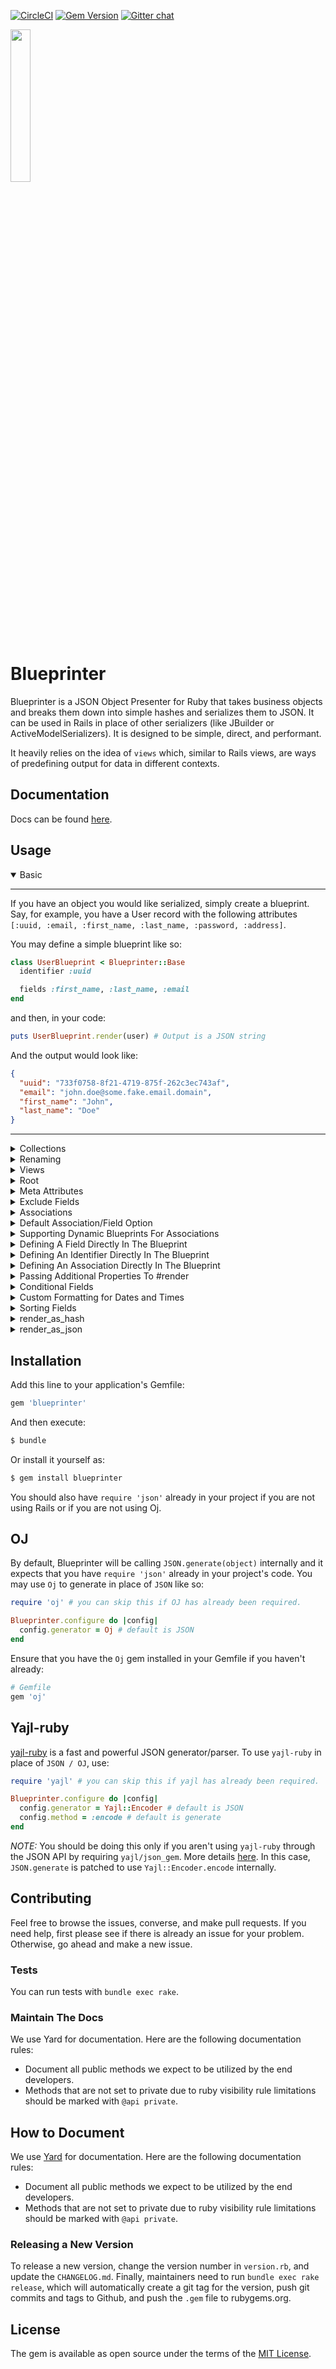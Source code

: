 [![CircleCI](https://circleci.com/gh/procore/blueprinter.svg?style=svg)](https://circleci.com/gh/procore/blueprinter)
[![Gem Version](https://badge.fury.io/rb/blueprinter.svg)](https://badge.fury.io/rb/blueprinter)
[![Gitter chat](https://badges.gitter.im/procore/blueprinter.svg)](https://gitter.im/blueprinter-gem/community)

<img src="blueprinter_logo.svg" width="25%">

# Blueprinter
Blueprinter is a JSON Object Presenter for Ruby that takes business objects and breaks them down into simple hashes and serializes them to JSON. It can be used in Rails in place of other serializers (like JBuilder or ActiveModelSerializers). It is designed to be simple, direct, and performant.

It heavily relies on the idea of `views` which, similar to Rails views, are ways of predefining output for data in different contexts.

## Documentation
Docs can be found [here](http://www.rubydoc.info/gems/blueprinter).

## Usage
<details open>
<summary>Basic</summary>

---

If you have an object you would like serialized, simply create a blueprint. Say, for example, you have a User record with the following attributes `[:uuid, :email, :first_name, :last_name, :password, :address]`.

You may define a simple blueprint like so:

```ruby
class UserBlueprint < Blueprinter::Base
  identifier :uuid

  fields :first_name, :last_name, :email
end
```

and then, in your code:
```ruby
puts UserBlueprint.render(user) # Output is a JSON string
```

And the output would look like:

```json
{
  "uuid": "733f0758-8f21-4719-875f-262c3ec743af",
  "email": "john.doe@some.fake.email.domain",
  "first_name": "John",
  "last_name": "Doe"
}
```

---
</details>


<details>
<summary>Collections</summary>

---

You can also pass a collection object or an array to the render method.

```ruby
puts UserBlueprint.render(User.all)
```

This will result in JSON that looks something like this:

```json
[
  {
    "uuid": "733f0758-8f21-4719-875f-262c3ec743af",
    "email": "john.doe@some.fake.email.domain",
    "first_name": "John",
    "last_name": "Doe"
  },
  {
    "uuid": "733f0758-8f21-4719-875f-743af262c3ec",
    "email": "john.doe.2@some.fake.email.domain",
    "first_name": "John",
    "last_name": "Doe 2"
  }
]
```

---
</details>


<details>
<summary>Renaming</summary>

---

You can rename the resulting JSON keys in both fields and associations by using the `name` option.

```ruby
class UserBlueprint < Blueprinter::Base
  identifier :uuid

  field :email, name: :login

  association :user_projects, name: :projects
end
```

This will result in JSON that looks something like this:

```json
{
  "uuid": "92a5c732-2874-41e4-98fc-4123cd6cfa86",
  "login": "my@email.com",
  "projects": []
}
```

---
</details>


<details>
<summary>Views</summary>

---

You may define different outputs by utilizing views:
```ruby
class UserBlueprint < Blueprinter::Base
  identifier :uuid
  field :email, name: :login

  view :normal do
    fields :first_name, :last_name
  end

  view :extended do
    include_view :normal
    field :address
    association :projects
  end
end
```

Usage:
```ruby
puts UserBlueprint.render(user, view: :extended)
```

Output:
```json
{
  "uuid": "733f0758-8f21-4719-875f-262c3ec743af",
  "address": "123 Fake St.",
  "first_name": "John",
  "last_name": "Doe",
  "login": "john.doe@some.fake.email.domain"
}
```

---
</details>


<details>
<summary>Root</summary>

---

You can also optionally pass in a root key to wrap your resulting json in:
```ruby
class UserBlueprint < Blueprinter::Base
  identifier :uuid
  field :email, name: :login

  view :normal do
    fields :first_name, :last_name
  end
end
```

Usage:
```ruby
puts UserBlueprint.render(user, view: :normal, root: :user)
```

Output:
```json
{
  "user": {
    "uuid": "733f0758-8f21-4719-875f-262c3ec743af",
    "first_name": "John",
    "last_name": "Doe",
    "login": "john.doe@some.fake.email.domain"
  }
}
```

---
</details>


<details>
<summary>Meta Attributes</summary>

---

You can additionally add meta-data to the json as well:
```ruby
class UserBlueprint < Blueprinter::Base
  identifier :uuid
  field :email, name: :login

  view :normal do
    fields :first_name, :last_name
  end
end
```

Usage:
```ruby
json = UserBlueprint.render(user, view: :normal, root: :user, meta: {links: [
  'https://app.mydomain.com',
  'https://alternate.mydomain.com'
]})
puts json
```

Output:
```json
{
  "user": {
    "uuid": "733f0758-8f21-4719-875f-262c3ec743af",
    "first_name": "John",
    "last_name": "Doe",
    "login": "john.doe@some.fake.email.domain"
  },
  "meta": {
    "links": [
      "https://app.mydomain.com",
      "https://alternate.mydomain.com"
    ]
  }
}
```
_NOTE:_ For meta attributes, a [root](#root) is mandatory.

---
</details>


<details>
<summary>Exclude Fields</summary>

---

You can specifically choose to exclude certain fields for specific views
```ruby
class UserBlueprint < Blueprinter::Base
  identifier :uuid
  field :email, name: :login

  view :normal do
    fields :first_name, :last_name
  end

  view :extended do
    include_view :normal
    field :address
    exclude :last_name
  end
end
```

Usage:
```ruby
puts UserBlueprint.render(user, view: :extended)
```

Output:
```json
{
  "uuid": "733f0758-8f21-4719-875f-262c3ec743af",
  "address": "123 Fake St.",
  "first_name": "John",
  "login": "john.doe@some.fake.email.domain"
}
```

Use `excludes` to exclude multiple fields at once inline.

```ruby
class UserBlueprint < Blueprinter::Base
  identifier :uuid
  field :email, name: :login

  view :normal do
    fields :age, :first_name, :last_name,
  end

  view :extended do
    include_view :normal
    field :address
    excludes :age, :last_name
  end
end
```

---
</details>


<details>
<summary>Associations</summary>

---

You may include associated objects. Say for example, a user has projects:
```ruby
class ProjectBlueprint < Blueprinter::Base
  identifier :uuid
  field :name
end

class UserBlueprint < Blueprinter::Base
  identifier :uuid
  field :email, name: :login

  view :normal do
    fields :first_name, :last_name
    association :projects, blueprint: ProjectBlueprint
  end
end
```

Usage:
```ruby
puts UserBlueprint.render(user, view: :normal)
```

Output:
```json
{
  "uuid": "733f0758-8f21-4719-875f-262c3ec743af",
  "first_name": "John",
  "last_name": "Doe",
  "login": "john.doe@some.fake.email.domain",
  "projects": [
    {
      "uuid": "dca94051-4195-42bc-a9aa-eb99f7723c82",
      "name": "Beach Cleanup"
    },
    {
      "uuid": "eb881bb5-9a51-4d27-8a29-b264c30e6160",
      "name": "Storefront Revamp"
    }
  ]
}
```

Associations can also use AMS to render the association:

```ruby
class UserSerializer < ActiveModelSerializers::Model
  attributes :id
end
class UserBlueprint < Blueprinter::Base
  identifier :uuid
  field :email, name: :login

  view :normal do
    fields :first_name, :last_name
    foreign_association :user, serializer_type: :ams
  end
end
```

---
</details>


<details>
<summary>Default Association/Field Option</summary>

---

By default, an association or field that evaluates to `nil` is serialized as `nil`. A default serialized value can be specified as an option on the association or field for cases when the association/field could potentially evaluate to `nil`. You can also specify a global `field_default` or `association_default` in the Blueprinter config which will be used for all fields/associations that evaluate to nil.

#### Global Config Setting
```ruby
Blueprinter.configure do |config|
  config.field_default = "N/A"
  config.association_default = {}
end
```

#### Field-level/Associaion-level Setting
```ruby
class UserBlueprint < Blueprinter::Base
  identifier :uuid

  view :normal do
    field :first_name, default: "N/A"
    association :company, blueprint: CompanyBlueprint, default: {}
  end
end
```

---
</details>


<details>
<summary>Supporting Dynamic Blueprints For Associations</summary>

---

When defining an association, we can dynamically evaluate the blueprint. This comes in handy when adding polymorphic associations, by allowing reuse of existing blueprints.
```ruby
class Task < ActiveRecord::Base
  belongs_to :taskable, polymorphic: true
end

class Project < ActiveRecord::Base
  has_many :tasks, as: :taskable

  def blueprint
    ProjectBlueprint
  end
end

class TaskBlueprint < Blueprinter::Base
  identifier :uuid

  view :normal do
    field :title, default: "N/A"
    association :taskable, blueprint: ->(taskable) {taskable.blueprint}, default: {}
  end
end
```
_NOTE:_ `taskable.blueprint` should return a valid Blueprint class. Currently, `has_many` is not supported because of the very nature of polymorphic associations.

---
</details>


<details>
<summary>Defining A Field Directly In The Blueprint</summary>

---

You can define a field directly in the Blueprint by passing it a block. This is especially useful if the object does not already have such an attribute or method defined, and you want to define it specifically for use with the Blueprint. This is done by passing `field` a block. The block also yields the object and any options that were passed from `render`. For example:

```ruby
class UserBlueprint < Blueprinter::Base
  identifier :uuid
  field :full_name do |user, options|
    "#{options[:title_prefix]} #{user.first_name} #{user.last_name}"
  end
end
```

Usage:

```ruby
puts UserBlueprint.render(user, title_prefix: "Mr")
```

Output:

```json
{
  "uuid": "733f0758-8f21-4719-875f-262c3ec743af",
  "full_name": "Mr John Doe"
}
```

---
</details>


<details>
<summary>Defining An Identifier Directly In The Blueprint</summary>

---

You can also pass a block to an identifier:

```ruby
class UserBlueprint < Blueprinter::Base
  identifier :uuid do |user, options|
    options[:current_user].anonymize(user.uuid)
  end
end
```

Usage:

```ruby
puts UserBlueprint.render(user, current_user: current_user)
```

Output:

```json
{
  "uuid": "733f0758-8f21-4719-875f-262c3ec743af",
}
```

---
</details>


<details>
<summary>Defining An Association Directly In The Blueprint</summary>

---

You can also pass a block to an association:

```ruby
class ProjectBlueprint < Blueprinter::Base
  identifier :uuid
  field :name
end

class UserBlueprint < Blueprinter::Base
  identifier :uuid

  association :projects, blueprint: ProjectBlueprint do |user, options|
    user.projects + options[:draft_projects]
  end
end
```

Usage:

```ruby
puts UserBlueprint.render(user, draft_projects: Project.where(draft: true))
```

Output:

```json
{
  "uuid": "733f0758-8f21-4719-875f-262c3ec743af",
  "projects": [
    {"uuid": "b426a1e6-ac41-45ab-bfef-970b9a0b4289", "name": "query-console"},
    {"uuid": "5bd84d6c-4fd2-4e36-ae31-c137e39be542", "name": "blueprinter"},
    {"uuid": "785f5cd4-7d8d-4779-a6dd-ec5eab440eff", "name": "uncontrollable"}
  ]
}
```

---
</details>


<details>
<summary>Passing Additional Properties To #render</summary>

---

`render` takes an options hash which you can pass additional properties, allowing you to utilize those additional properties in the `field` block. For example:

```ruby
class UserBlueprint < Blueprinter::Base
  identifier :uuid
  field(:company_name) do |_user, options|
    options[:company].name
  end
end
```

Usage:

```ruby
puts UserBlueprint.render(user, company: company)
```

Output:

```json
{
  "uuid": "733f0758-8f21-4719-875f-262c3ec743af",
  "company_name": "My Company LLC"
}
```

---
</details>


<details>
<summary>Conditional Fields</summary>

---

Both the `field` and the global Blueprinter Configuration supports `:if` and `:unless` options that can be used to serialize fields conditionally.

#### Global Config Setting
```ruby
Blueprinter.configure do |config|
  config.if = ->(field_name, obj, _options) { !obj[field_name].nil? }
  config.unless = ->(field_name, obj, _options) { obj[field_name].nil? }
end
```

#### Field-level Setting
```ruby
class UserBlueprint < Blueprinter::Base
  identifier :uuid
  field :last_name, if: ->(user, options) { user.first_name != options[:first_name] }
  field :age, unless: ->(user, _options) { user.age < 18 }
end
```

_NOTE:_ The field-level setting overrides the global config setting (for the field) if both are set.

---
</details>


<details>
<summary>Custom Formatting for Dates and Times</summary>

---

To define a custom format for a Date or DateTime field, include the option `datetime_format`.
This global or field-level option can be either a string representing the associated `strftime` format,
or a Proc which receives the original Date/DateTime object and returns the formatted value.
When using a Proc, it is the Proc's responsibility to handle any errors in formatting.


#### Global Config Setting
If a global datetime_format is set (either as a string format or a Proc), this option will be
invoked and used to format all fields that respond to `strftime`.
```ruby
Blueprinter.configure do |config|
  config.datetime_format = ->(datetime) { datetime.nil? ? datetime : datetime.strftime("%s").to_i }
end
```

#### Field-level Setting
Usage (String Option):
```ruby
class UserBlueprint < Blueprinter::Base
  identifier :name
  field :birthday, datetime_format: "%m/%d/%Y"
end
```

Output:
```json
{
  "name": "John Doe",
  "birthday": "03/04/1994"
}
```

Usage (Proc Option):
```ruby
class UserBlueprint < Blueprinter::Base
  identifier :name
  field :birthday, datetime_format: ->(datetime) { datetime.nil? ? datetime : datetime.strftime("%s").to_i }
end
```

Output:
```json
{
  "name": "John Doe",
  "birthday": 762739200
}
```

_NOTE:_ The field-level setting overrides the global config setting (for the field) if both are set.

---
</details>


<details>
<summary>Sorting Fields</summary>

---

By default the response sorts the keys by name. If you want the fields to be sorted in the order of definition, use the below configuration option.

Usage:

```ruby
Blueprinter.configure do |config|
  config.sort_fields_by = :definition
end
```

```ruby
class UserBlueprint < Blueprinter::Base
  identifier :name
  field :email
  field :birthday, datetime_format: "%m/%d/%Y"
end
```

Output:
```json
{
  "name": "John Doe",
  "email": "john.doe@some.fake.email.domain",
  "birthday": "03/04/1994"
}
```

---
</details>


<details>
<summary>render_as_hash</summary>

---

Same as `render`, returns a Ruby Hash.

Usage:

```ruby
puts UserBlueprint.render_as_hash(user, company: company)
```

Output:

```ruby
{
  uuid: "733f0758-8f21-4719-875f-262c3ec743af",
  company_name: "My Company LLC"
}
```

---
</details>


<details>
<summary>render_as_json</summary>

---

Same as `render`, returns a Ruby Hash JSONified. This will call JSONify all keys and values.

Usage:

```ruby
puts UserBlueprint.render_as_json(user, company: company)
```

Output:

```ruby
{
  "uuid" => "733f0758-8f21-4719-875f-262c3ec743af",
  "company_name" => "My Company LLC"
}
```

---
</details>


## Installation
Add this line to your application's Gemfile:

```ruby
gem 'blueprinter'
```

And then execute:
```bash
$ bundle
```

Or install it yourself as:
```bash
$ gem install blueprinter
```

You should also have `require 'json'` already in your project if you are not using Rails or if you are not using Oj.

## OJ

By default, Blueprinter will be calling `JSON.generate(object)` internally and it expects that you have `require 'json'` already in your project's code. You may use `Oj` to generate in place of `JSON` like so:

```ruby
require 'oj' # you can skip this if OJ has already been required.

Blueprinter.configure do |config|
  config.generator = Oj # default is JSON
end
```

Ensure that you have the `Oj` gem installed in your Gemfile if you haven't already:

```ruby
# Gemfile
gem 'oj'
```

## Yajl-ruby

[yajl-ruby](https://github.com/brianmario/yajl-ruby) is a fast and powerful JSON generator/parser. To use `yajl-ruby` in place of `JSON / OJ`, use:

```ruby
require 'yajl' # you can skip this if yajl has already been required.

Blueprinter.configure do |config|
  config.generator = Yajl::Encoder # default is JSON
  config.method = :encode # default is generate
end
```

_NOTE:_ You should be doing this only if you aren't using `yajl-ruby` through the JSON API by requiring `yajl/json_gem`. More details [here](https://github.com/brianmario/yajl-ruby#json-gem-compatibility-api). In this case, `JSON.generate` is patched to use `Yajl::Encoder.encode` internally.

## Contributing
Feel free to browse the issues, converse, and make pull requests. If you need help, first please see if there is already an issue for your problem. Otherwise, go ahead and make a new issue.

### Tests
You can run tests with `bundle exec rake`.

### Maintain The Docs
We use Yard for documentation. Here are the following documentation rules:

- Document all public methods we expect to be utilized by the end developers.
- Methods that are not set to private due to ruby visibility rule limitations should be marked with `@api private`.

## How to Document

We use [Yard](https://yardoc.org/) for documentation. Here are the following
documentation rules:

- Document all public methods we expect to be utilized by the end developers.
- Methods that are not set to private due to ruby visibility rule limitations should be marked with `@api private`.

### Releasing a New Version
To release a new version, change the version number in `version.rb`, and update the `CHANGELOG.md`. Finally, maintainers need to run `bundle exec rake release`, which will automatically create a git tag for the version, push git commits and tags to Github, and push the `.gem` file to rubygems.org.

## License
The gem is available as open source under the terms of the [MIT License](http://opensource.org/licenses/MIT).
